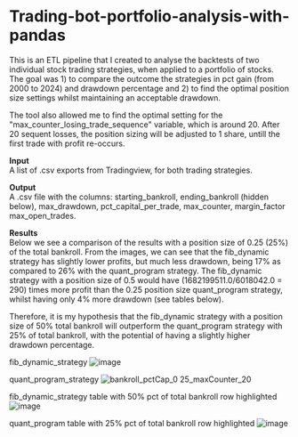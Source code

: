 ﻿# Trading-bot-portfolio-analysis-with-pandas

This is an ETL pipeline that I created to analyse the backtests of two individual stock trading strategies, when applied to a portfolio of stocks. The goal was 1) to compare the outcome the strategies in pct gain (from 2000 to 2024) and drawdown percentage and 2) to find the optimal position size settings whilst maintaining an acceptable drawdown.

The tool also allowed me to find the optimal setting for the "max_counter_losing_trade_sequence" variable, which is around 20. After 20 sequent losses, the position sizing will be adjusted to 1 share, untill the first trade with profit re-occurs.

**Input**  
A list of .csv exports from Tradingview, for both trading strategies.


**Output**  
A .csv file with the columns: starting_bankroll, ending_bankroll (hidden below), max_drawdown, pct_capital_per_trade, max_counter, margin_factor	max_open_trades.

**Results**  
Below we see a comparison of the results with a position size of 0.25 (25%) of the total bankroll. From the images, we can see that the fib_dynamic strategy has slightly lower profits, but much less drawdown, being 17% as compared to 26% with the quant_program strategy. The fib_dynamic strategy with a position size of 0.5 would have (1682199511.0/6018042.0 = 290) times more profit than the 0.25 position size quant_program strategy, whilst having only 4% more drawdown (see tables below).

Therefore, it is my hypothesis that the fib_dynamic strategy with a position size of 50% total bankroll will outperform the quant_program strategy with 25% of total bankroll, with the potential of having a slightly higher drawdown percentage.

fib_dynamic_strategy
![image](https://github.com/user-attachments/assets/43f71fd7-7c95-498f-bb7d-305347483e21)

quant_program_strategy
![bankroll_pctCap_0 25_maxCounter_20](https://github.com/user-attachments/assets/cc746b4d-83e0-406c-b98e-d2f031b3ea1a)

fib_dynamic_strategy table with 50% pct of total bankroll row highlighted
![image](https://github.com/user-attachments/assets/7881d634-587f-43a7-bdeb-4f973f372224)

quant_program table with 25% pct of total bankroll row highlighted
![image](https://github.com/user-attachments/assets/0f1ca197-6370-42a2-8878-3b28da520438)

